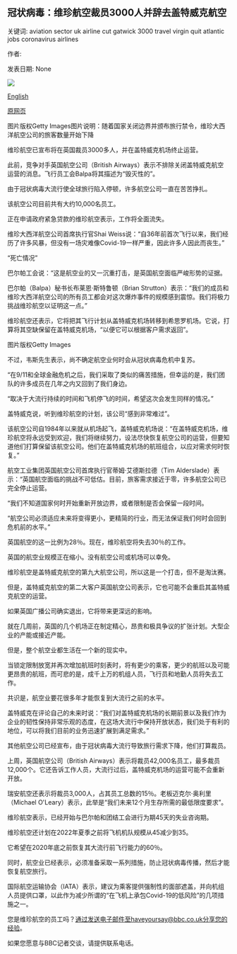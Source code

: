 ## 冠状病毒：维珍航空裁员3000人并辞去盖特威克航空

关键词: aviation sector uk airline cut gatwick 3000 travel virgin quit atlantic jobs coronavirus airlines

作者: 

发表日期: None

![](https://ichef.bbci.co.uk/news/1024/branded_news/905B/production/_111955963__100009242_gettyimages-613946528.jpg)

[English](Coronavirus%3A%20Virgin%20Atlantic%20to%20cut%203%2C000%20jobs%20and%20quit%20Gatwick.md)

[原网页](https://www.bbc.com/news/business-52542038)

图片版权Getty Images图片说明：随着国家关闭边界并颁布旅行禁令，维珍大西洋航空公司的旅客数量开始下降

维珍航空已宣布将在英国裁员3000多人，并在盖特威克机场终止运营。

此前，竞争对手英国航空公司（British Airways）表示不排除关闭盖特威克航空运营的消息。飞行员工会Balpa将其描述为“毁灭性的”。

由于冠状病毒大流行使全球旅行陷入停顿，许多航空公司一直在苦苦挣扎。

该航空公司目前共有大约10,000名员工。

正在申请政府紧急贷款的维珍航空表示，工作将全面流失。

维珍大西洋航空公司首席执行官Shai Weiss说：“自36年前首次飞行以来，我们经历了许多风暴，但没有一场灾难像Covid-19一样严重，因此许多人因此而丧生。”

“死亡情况”

巴尔帕工会说：“这是航空业的又一沉重打击，是英国航空面临严峻形势的证据。

巴尔帕（Balpa）秘书长布莱恩·斯特鲁顿（Brian Strutton）表示：“我们的成员和维珍大西洋航空公司的所有员工都会对这次爆炸事件的规模感到震惊。我们将极力挑战维珍航空以证明这一点。”

维珍航空还表示，它将把其飞行计划从盖特威克机场转移到希思罗机场。它说，打算将其空缺保留在盖特威克机场，“以便它可以根据客户需求返回”。

图片版权Getty Images

不过，韦斯先生表示，尚不确定航空业何时会从冠状病毒危机中复苏。

“在9/11和全球金融危机之后，我们采取了类似的痛苦措施，但幸运的是，我们团队的许多成员在几年之内又回到了我们身边。

“取决于大流行持续的时间和飞机停飞的时间，希望这次会发生同样的情况。”

盖特威克说，听到维珍航空的计划，该公司“感到非常难过”。

该航空公司自1984年以来就从机场起飞，盖特威克机场说：“在盖特威克机场，维珍航空将永远受到欢迎，我们将继续努力，设法尽快恢复航空公司的运营，但要知道他们打算保留该航空公司。他们在盖特威克机场的航班组合，以应对需求何时恢复。”

航空工业集团英国航空公司首席执行官蒂姆·艾德斯拉德（Tim Alderslade）表示：“英国航空面临的挑战不可低估。目前，旅客需求接近于零，许多航空公司已完全停止运营。

“我们不知道国家何时开始重新开放边界，或者限制是否会保留一段时间。

“航空公司必须适应未来将变得更小，更精简的行业，而无法保证我们何时会回到危机前的水平。”

英国航空的这一比例为28％。现在，维珍航空将失去30％的工作。

英国的航空业规模正在缩小。没有航空公司或机场可以幸免。

维珍航空是盖特威克航空的第九大航空公司，所以这是一个打击，但不是淘汰赛。

但是，盖特威克航空的第二大客户英国航空公司表示，它也可能不会重启其盖特威克航空的运营。

如果英国广播公司确实退出，它将带来更深远的影响。

就在几周前，英国的几个机场正在制定精心，昂贵和极具争议的扩张计划。大型企业的产能或接近产能。

但是，整个航空业都生活在一个新的现实中。

当锁定限制放宽并再次增加航班时刻表时，将有更少的乘客，更少的航班以及可能更昂贵的航班，而可悲的是，成千上万的机组人员，飞行员和地勤人员将失去工作。

共识是，航空业要花很多年才能恢复到大流行之前的水平。

盖特威克在评论自己的未来时说：“我们对盖特威克机场的长期前景以及我们作为企业的韧性保持非常乐观的态度，在这场大流行中保持开放状态，我们处于有利的地位，可以将我们目前的业务迅速扩展到满足需求。”

其他航空公司已经宣布，由于冠状病毒大流行导致旅行需求下降，他们打算裁员。

上周，英国航空公司（British Airways）表示将裁员42,000名员工，最多裁员12,000个。它还告诉工作人员，大流行过后，盖特威克机场的运营可能不会重新开放。

瑞安航空还表示将裁员3,000人，占其员工总数的15％。老板迈克尔·奥利里（Michael O'Leary）表示，此举是“我们未来12个月生存所需的最低限度要求”。

维珍航空表示，已经开始与巴尔帕和团结工会进行为期45天的失业咨询期。

维珍航空还计划在2022年夏季之前将飞机机队规模从45减少到35。

它希望在2020年底之前恢复其大流行前飞行能力的60％。

同时，航空业已经表示，必须准备采取一系列措施，防止冠状病毒传播，然后才能恢复航空旅行。

国际航空运输协会（IATA）表示，建议为乘客提供强制性的面部遮盖，并向机组人员提供口罩，以此作为减少所谓的“在飞机上承包Covid-19的低风险”的几项措施之一。

您是维珍航空的员工吗？通过发送电子邮件至haveyoursay@bbc.co.uk分享您的经验。

如果您愿意与BBC记者交谈，请提供联系电话。